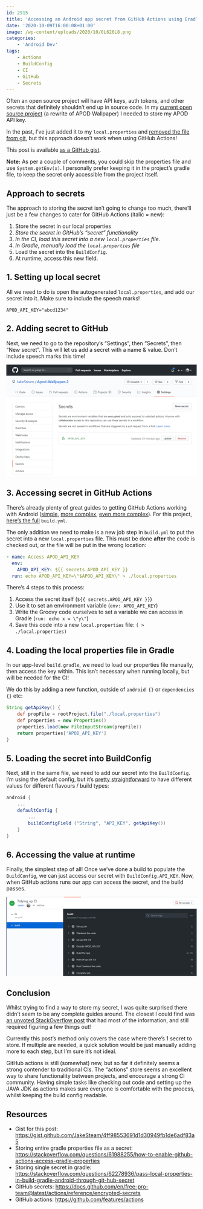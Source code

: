 ```yaml
---
id: 2915
title: 'Accessing an Android app secret from GitHub Actions using Gradle'
date: '2020-10-09T16:00:08+01:00'
image: /wp-content/uploads/2020/10/0L626L8.png
categories:
    - 'Android Dev'
tags:
    - Actions
    - BuildConfig
    - CI
    - GitHub
    - Secrets
---
```


Often an open source project will have API keys, auth tokens, and other secrets that definitely shouldn’t end up in source code. In my [current open source project](https://github.com/JakeSteam/Apod-Wallpaper-2) (a rewrite of APOD Wallpaper) I needed to store my APOD API key.

In the past, I’ve just added it to my `local.properties` and [removed the file from git](https://stackoverflow.com/a/2047477/608312), but this approach doesn’t work when using GitHub Actions!

This post is available [as a GitHub gist](https://gist.github.com/JakeSteam/4ff98553691d1d30949fb1de6adf83a5).

**Note:** As per a couple of comments, you could skip the properties file and use `System.getEnv(x)`. I personally prefer keeping it in the project’s gradle file, to keep the secret only accessible from the project itself.

## Approach to secrets

The approach to storing the secret isn’t going to change too much, there’ll just be a few changes to cater for GitHub Actions (italic = new):

1. Store the secret in our local properties
2. *Store the secret in GitHub’s “secret” functionality*
3. *In the CI, load this secret into a new `local.properties` file.*
4. *In Gradle, manually load the `local.properties` file*
5. Load the secret into the `BuildConfig`.
6. At runtime, access this new field.

## 1. Setting up local secret

All we need to do is open the autogenerated `local.properties`, and add our secret into it. Make sure to include the speech marks!

```
APOD_API_KEY="abcd1234"
```

## 2. Adding secret to GitHub

Next, we need to go to the repository’s “Settings”, then “Secrets”, then “New secret”. This will let us add a secret with a name &amp; value. Don’t include speech marks this time!

[![](/wp-content/uploads/2020/10/zsffTDX.png)](/wp-content/uploads/2020/10/zsffTDX.png)

## 3. Accessing secret in GitHub Actions

There’s already plenty of great guides to getting GitHub Actions working with Android ([simple](https://proandroiddev.com/how-to-github-actions-building-your-android-app-773779bcacab), [more complex](https://www.coletiv.com/blog/android-github-actions-setup/), [even more complex](https://medium.com/@wkrzywiec/github-actions-for-android-first-approach-f616c24aa0f9)). For this project, [here’s the full](https://gist.github.com/JakeSteam/4ff98553691d1d30949fb1de6adf83a5#file-build-yml) `build.yml`.

The only addition we need to make is a new job step in `build.yml` to put the secret into a new `local.properties` file. This must be done **after** the code is checked out, or the file will be put in the wrong location:

```yaml
- name: Access APOD_API_KEY
  env:
    APOD_API_KEY: ${{ secrets.APOD_API_KEY }}
  run: echo APOD_API_KEY=\"$APOD_API_KEY\" > ./local.properties
```

There’s 4 steps to this process:

1. Access the secret itself (`${{ secrets.APOD_API_KEY }}`)
2. Use it to set an environment variable (`env: APOD_API_KEY`)
3. Write the Groovy code ourselves to set a variable we can access in Gradle (`run: echo x = \"y\"`)
4. Save this code into a new `local.properties` file: `( > ./local.properties)`

## 4. Loading the local properties file in Gradle

In our app-level `build.gradle`, we need to load our properties file manually, then access the key within. This isn’t necessary when running locally, but will be needed for the CI!

We do this by adding a new function, outside of `android {}` or `dependencies {}` etc:

```groovy
String getApiKey() {
    def propFile = rootProject.file("./local.properties")
    def properties = new Properties()
    properties.load(new FileInputStream(propFile))
    return properties['APOD_API_KEY']
}
```

## 5. Loading the secret into BuildConfig

Next, still in the same file, we need to add our secret into the `BuildConfig`. I’m using the default config, but it’s [pretty straightforward](/how-to-define-buildconfig-values-e-g-server-url-using-both-build-flavor-and-build-type/) to have different values for different flavours / build types:

```groovy
android {
    ...
    defaultConfig {
        ...
        buildConfigField ("String", "API_KEY", getApiKey())
    }
}
```

## 6. Accessing the value at runtime

Finally, the simplest step of all! Once we’ve done a build to populate the `BuildConfig`, we can just access our secret with `BuildConfig.API_KEY`. Now, when GitHub actions runs our app can access the secret, and the build passes.

[![](/wp-content/uploads/2020/10/0L626L8.png)](/wp-content/uploads/2020/10/0L626L8.png)

## Conclusion

Whilst trying to find a way to store my secret, I was quite surprised there didn’t seem to be any complete guides around. The closest I could find was [an unvoted StackOverflow post](https://stackoverflow.com/a/62296987/608312) that had most of the information, and still required figuring a few things out!

Currently this post’s method only covers the case where there’s 1 secret to store. If multiple are needed, a quick solution would be just manually adding more to each step, but I’m sure it’s not ideal.

GitHub actions is still (somewhat) new, but so far it definitely seems a strong contender to traditional CIs. The “actions” store seems an excellent way to share functionality between projects, and encourage a strong CI community. Having simple tasks like checking out code and setting up the JAVA JDK as actions makes sure everyone is comfortable with the process, whilst keeping the build config readable.

## Resources

- Gist for this post: <https://gist.github.com/JakeSteam/4ff98553691d1d30949fb1de6adf83a5>
- Storing entire gradle properties file as a secret: <https://stackoverflow.com/questions/61988255/how-to-enable-github-actions-access-gradle-properties>
- Storing single secret in gradle: <https://stackoverflow.com/questions/62278936/pass-local-properties-in-build-gradle-android-through-git-hub-secret>
- GitHub secrets: <https://docs.github.com/en/free-pro-team@latest/actions/reference/encrypted-secrets>
- GitHub actions: <https://github.com/features/actions>